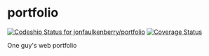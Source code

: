 portfolio
=========
[ ![Codeship Status for jonfaulkenberry/portfolio](https://www.codeship.io/projects/a2096370-823e-0131-9d4e-36899b34a261/status?branch=master)](https://www.codeship.io/projects/14819)
[![Coverage Status](https://coveralls.io/repos/jonfaulkenberry/portfolio/badge.png)](https://coveralls.io/r/jonfaulkenberry/portfolio)

One guy's web portfolio

